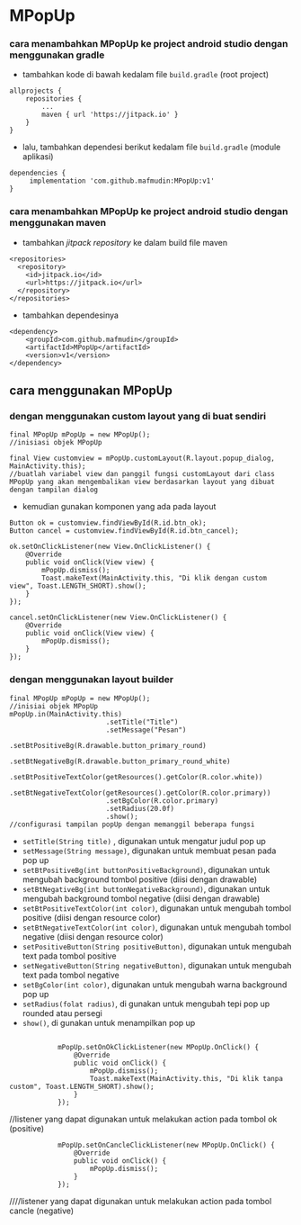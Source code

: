 # MPopUp

### cara menambahkan MPopUp ke project android studio dengan menggunakan gradle
*  tambahkan kode di bawah kedalam file ```build.gradle``` (root project)
```
allprojects {
	repositories {
		...
		maven { url 'https://jitpack.io' }
	}
}
```
  
* lalu, tambahkan dependesi berikut kedalam file ```build.gradle``` (module aplikasi)
```
dependencies {
	 implementation 'com.github.mafmudin:MPopUp:v1'
}
```

### cara menambahkan MPopUp ke project android studio dengan menggunakan maven
* tambahkan *jitpack repository* ke dalam build file maven

```
<repositories>
  <repository>
    <id>jitpack.io</id>
    <url>https://jitpack.io</url>
  </repository>
</repositories>
```

* tambahkan dependesinya

```
<dependency>
	<groupId>com.github.mafmudin</groupId>
	<artifactId>MPopUp</artifactId>
	<version>v1</version>
</dependency>
```

## cara menggunakan MPopUp

### dengan menggunakan custom layout yang di buat sendiri
```
final MPopUp mPopUp = new MPopUp();
//inisiasi objek MPopUp

final View customview = mPopUp.customLayout(R.layout.popup_dialog, MainActivity.this);
//buatlah variabel view dan panggil fungsi customLayout dari class MPopUp yang akan mengembalikan view berdasarkan layout yang dibuat dengan tampilan dialog
```

* kemudian gunakan komponen yang ada pada layout

```
Button ok = customview.findViewById(R.id.btn_ok);
Button cancel = customview.findViewById(R.id.btn_cancel);

ok.setOnClickListener(new View.OnClickListener() {
	@Override
	public void onClick(View view) {
		mPopUp.dismiss();
		Toast.makeText(MainActivity.this, "Di klik dengan custom view", Toast.LENGTH_SHORT).show();
	}
});

cancel.setOnClickListener(new View.OnClickListener() {
	@Override
	public void onClick(View view) {
		mPopUp.dismiss();
	}
});
```

### dengan menggunakan layout builder 

```
final MPopUp mPopUp = new MPopUp();
//inisiai objek MPopUp
mPopUp.in(MainActivity.this)
                        .setTitle("Title")
                        .setMessage("Pesan")
                        .setBtPositiveBg(R.drawable.button_primary_round)
                        .setBtNegativeBg(R.drawable.button_primary_round_white)
                        .setBtPositiveTextColor(getResources().getColor(R.color.white))
                        .setBtNegativeTextColor(getResources().getColor(R.color.primary))
                        .setBgColor(R.color.primary)
                        .setRadius(20.0f)
                        .show();
//configurasi tampilan popUp dengan memanggil beberapa fungsi
```
* ```setTitle(String title)``` , digunakan untuk mengatur judul pop up
* ```setMessage(String message)```, digunakan untuk membuat pesan pada pop up
* ```setBtPositiveBg(int buttonPositiveBackground)```, digunakan untuk mengubah background tombol positive (diisi dengan drawable)
* ```setBtNegativeBg(int buttonNegativeBackground)```, digunakan untuk mengubah background tombol negative (diisi dengan drawable)
* ```setBtPositiveTextColor(int color)```, digunakan untuk mengubah tombol positive (diisi dengan resource color)
* ```setBtNegativeTextColor(int color)```, digunakan untuk mengubah tombol negative (diisi dengan resource color)
* ```setPositiveButton(String positiveButton)```, digunakan untuk mengubah text pada tombol positive
* ```setNegativeButton(String negativeButton)```, digunakan untuk mengubah text pada tombol negative
* ```setBgColor(int color)```, digunakan untuk mengubah warna background pop up
* ```setRadius(folat radius)```, di gunakan untuk mengubah tepi pop up rounded atau persegi
* ```show()```, di gunakan untuk menampilkan pop up

```
```
                mPopUp.setOnOkClickListener(new MPopUp.OnClick() {
                    @Override
                    public void onClick() {
                        mPopUp.dismiss();
                        Toast.makeText(MainActivity.this, "Di klik tanpa custom", Toast.LENGTH_SHORT).show();
                    }
                });
//listener yang dapat digunakan untuk melakukan action pada tombol ok (positive)

                mPopUp.setOnCancleClickListener(new MPopUp.OnClick() {
                    @Override
                    public void onClick() {
                        mPopUp.dismiss();
                    }
                });
////listener yang dapat digunakan untuk melakukan action pada tombol cancle (negative)
								
```
